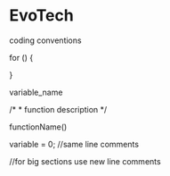 # EvoTech

coding conventions

for () 
{

}

variable_name

/*
\* function description
*/

functionName()

variable = 0; //same line comments

//for big sections use new line comments

